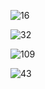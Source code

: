 ![16](https://user-images.githubusercontent.com/59412013/206467608-ba8826f6-187d-4313-b82d-86fc6d841b86.jpg)


![32](https://user-images.githubusercontent.com/59412013/206467618-3432c0a6-7aae-4a74-b8f6-52b11bcd22e4.jpg)


![109](https://user-images.githubusercontent.com/59412013/206467739-98f8db7c-4892-4a31-8556-217f66749e64.jpg)


![43](https://user-images.githubusercontent.com/59412013/206467620-c0234fcc-6557-4e35-9016-79b95d3993d9.jpg)

